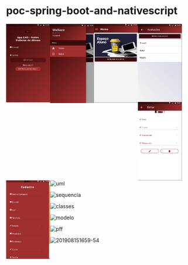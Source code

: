 # poc-spring-boot-and-nativescript



<img src="https://github.com/wallacecamacho/ead-ionic-springboot/blob/master/frontend/src/assets/img/login.png" width="120" align="left" />
<img src="https://github.com/wallacecamacho/ead-ionic-springboot/blob/master/frontend/src/assets/img/home.png" width="120" align="left" />
<img src="https://github.com/wallacecamacho/ead-ionic-springboot/blob/master/frontend/src/assets/img/home2.png" width="120" align="left" />
<img src="https://github.com/wallacecamacho/ead-ionic-springboot/blob/master/frontend/src/assets/img/avaliacoes.png" width="120" align="left" />
<img src="https://github.com/wallacecamacho/ead-ionic-springboot/blob/master/frontend/src/assets/img/notas.png" width="120" align="left" />
<img src="https://github.com/wallacecamacho/ead-ionic-springboot/blob/master/frontend/src/assets/img/cadastro.png" width="120" align="left" />

![uml](https://user-images.githubusercontent.com/1315080/63123503-82ef8d80-bf7f-11e9-93a0-84810c86f292.png)


![sequencia](https://user-images.githubusercontent.com/1315080/63123347-27250480-bf7f-11e9-8166-e6ac19d2a571.png)


![classes](https://user-images.githubusercontent.com/1315080/63123009-7585d380-bf7e-11e9-8ec7-c80f196c2208.png)

![modelo](https://user-images.githubusercontent.com/1315080/63123169-c85f8b00-bf7e-11e9-9886-5ecab4d80681.png)

![pff](https://user-images.githubusercontent.com/1315080/63123583-b5998600-bf7f-11e9-89bf-8fe2e1eb129d.png)


![201908151659-54](https://user-images.githubusercontent.com/1315080/63123243-eaf1a400-bf7e-11e9-8e5c-1b2b79807503.png)

